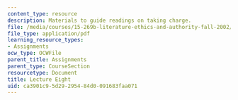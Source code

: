 ```yaml
---
content_type: resource
description: Materials to guide readings on taking charge.
file: /media/courses/15-269b-literature-ethics-and-authority-fall-2002/ca3901c95d29295484d0091683faa071_lecture8.pdf
file_type: application/pdf
learning_resource_types:
- Assignments
ocw_type: OCWFile
parent_title: Assignments
parent_type: CourseSection
resourcetype: Document
title: Lecture Eight
uid: ca3901c9-5d29-2954-84d0-091683faa071
---
```

